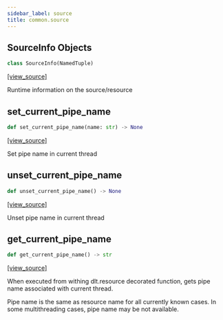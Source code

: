 ```yaml
---
sidebar_label: source
title: common.source
---
```


## SourceInfo Objects

```python
class SourceInfo(NamedTuple)
```

[[view_source]](https://github.com/dlt-hub/dlt/blob/3739c9ac839aafef713f6d5ebbc6a81b2a39a1b0/dlt/common/source.py#L11)

Runtime information on the source/resource

## set\_current\_pipe\_name

```python
def set_current_pipe_name(name: str) -> None
```

[[view_source]](https://github.com/dlt-hub/dlt/blob/3739c9ac839aafef713f6d5ebbc6a81b2a39a1b0/dlt/common/source.py#L26)

Set pipe name in current thread

## unset\_current\_pipe\_name

```python
def unset_current_pipe_name() -> None
```

[[view_source]](https://github.com/dlt-hub/dlt/blob/3739c9ac839aafef713f6d5ebbc6a81b2a39a1b0/dlt/common/source.py#L31)

Unset pipe name in current thread

## get\_current\_pipe\_name

```python
def get_current_pipe_name() -> str
```

[[view_source]](https://github.com/dlt-hub/dlt/blob/3739c9ac839aafef713f6d5ebbc6a81b2a39a1b0/dlt/common/source.py#L36)

When executed from withing dlt.resource decorated function, gets pipe name associated with current thread.

Pipe name is the same as resource name for all currently known cases. In some multithreading cases, pipe name may be not available.

